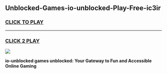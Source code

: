 
## Unblocked-Games-io-unblocked-Play-Free-ic3ir
<h3>
<a href="https://premium76.site?title=io-unblocked&ref=21A">CLICK TO PLAY</a></h3>
<hr>

<h3>
<a href="https://premium76.site?title=io-unblocked&ref=21A">CLICK 2 PLAY</a>
  
</h3>

<a href="https://premium76.site?title=io-unblocked&ref=21A"><img src="https://clearcache.store/games.png"></a>


**io-unblocked games unblocked: Your Gateway to Fun and Accessible Online Gaming**
